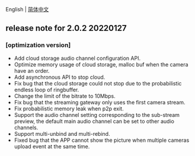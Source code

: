 English | [简体中文](./release_note_zh-CN.md)
## release note for 2.0.2 20220127
### [optimization version]
- Add cloud storage audio channel configuration API.
- Optimize memory usage of cloud storage, malloc buf when the camera have an order. 
- Add asynchronous API to stop cloud.
- Fix bug that the cloud storage could not stop due to the probabilistic endless loop of ringbuffer.
- Change the limit of the bitrate to 10Mbps.
- Fix bug that the streaming gateway only uses the first camera stream.
- Fix probabilistic memory leak when p2p exit.
- Support the audio channel setting corresponding to the sub-stream preview, the default main audio channel can be set to other audio channels.
- Support multi-unbind and multi-rebind.
- Fixed bug that the APP cannot show the picture when multiple cameras upload event at the same time.
